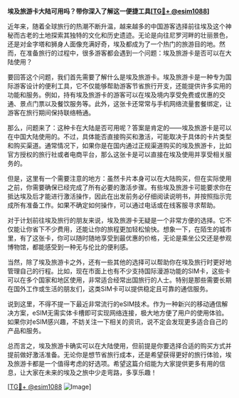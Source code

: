 **埃及旅游卡大陆可用吗？带你深入了解这一便捷工具[[TG💪+ @esim1088](https://t.me/s/esim1088)]**

近年来，随着全球旅行的热潮不断升温，越来越多的中国游客选择前往埃及这个神秘而古老的土地探索其独特的文化和历史遗迹。无论是向往尼罗河畔的壮丽景色，还是对金字塔和狮身人面像充满好奇，埃及都成为了一个热门的旅游目的地。然而，在准备旅行的过程中，很多游客都会遇到一个问题：埃及旅游卡是否可以在大陆使用？

要回答这个问题，我们首先需要了解什么是埃及旅游卡。埃及旅游卡是一种专为国际游客设计的便利工具，它不仅能够帮助游客节省旅行开支，还能提供许多实用的功能和服务。例如，持有埃及旅游卡的游客可以在埃及境内享受免费或优惠的交通、景点门票以及餐饮服务等。此外，这张卡还常常与手机网络流量套餐绑定，让游客在旅行期间保持联络畅通。

那么，问题来了：这种卡在大陆是否可用呢？答案是肯定的——埃及旅游卡是可以在中国大陆使用的。不过，具体能否直接购买和激活，可能取决于具体的卡片类型和购买渠道。通常情况下，如果你是在国内通过正规渠道购买的埃及旅游卡，比如官方授权的旅行社或者电商平台，那么这张卡是可以直接在埃及使用并享受相关服务的。

但是，这里有一个需要注意的地方：虽然卡片本身可以在大陆购买，但在实际使用之前，你需要确保已经完成了所有必要的激活步骤。有些埃及旅游卡可能要求你在抵达埃及后才能进行激活操作，因此在出发前务必仔细阅读说明书，并按照指示完成所有准备工作。如果不确定如何操作，可以通过电话或在线客服寻求帮助。

对于计划前往埃及旅行的朋友来说，埃及旅游卡无疑是一个非常方便的选择。它不仅能让你省下不少费用，还能让你的旅程更加轻松愉快。想象一下，在陌生的城市里，有了这张卡，你可以随时随地享受到最优惠的价格，无论是乘坐公交还是参观博物馆，都能感受到一种无与伦比的便利感。

当然，除了埃及旅游卡之外，还有一些其他的选择可以帮助你在埃及旅行时更好地管理自己的行程。比如，现在市面上也有不少支持国际漫游功能的SIM卡，这些卡可以在多个国家和地区使用，非常适合经常出国旅行的人士。特别是那些需要长期在国外工作或生活的朋友们，这类SIM卡可以提供稳定且可靠的通信服务。

说到这里，不得不提一下最近非常流行的eSIM技术。作为一种新兴的移动通信解决方案，eSIM无需实体卡槽即可实现网络连接，极大地方便了用户的使用体验。如果你对eSIM感兴趣，不妨关注一下相关的资讯，说不定会发现更多适合自己的产品和服务。

总而言之，埃及旅游卡确实可以在大陆使用，但前提是你要选择合适的购买方式并提前做好激活准备。无论你是想节省旅行成本，还是希望获得更好的旅行体验，埃及旅游卡都是一个值得考虑的好选项。希望这篇介绍能为大家提供更多有用的信息，让大家在未来的埃及之旅中少走弯路，多享乐趣！

[[TG💪+ @esim1088](https://t.me/s/esim1088) ![Image](https://i.postimg.cc/4NQfJmqS/Snipaste-2025-05-13-00-14-12.png)]